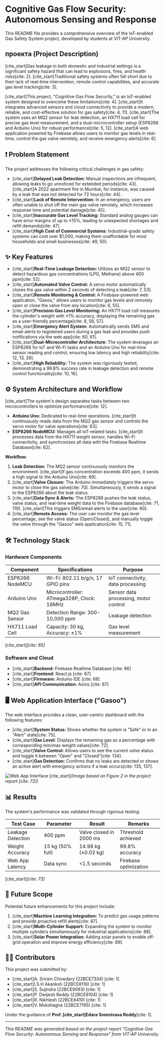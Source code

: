 # Cognitive Gas Flow Security: Autonomous Sensing and Response

This README file provides a comprehensive overview of the IoT-enabled Gas Safety System project, developed by students at VIT-AP University.

##  проекта (Project Description)

[cite_start]Gas leakage in both domestic and industrial settings is a significant safety hazard that can lead to explosions, fires, and health risks[cite: 2]. [cite_start]Traditional safety systems often fall short due to their lack of real-time intervention, remote control capabilities, and accurate gas level tracking[cite: 3].

[cite_start]This project, "Cognitive Gas Flow Security," is an IoT-enabled system designed to overcome these limitations[cite: 4]. [cite_start]It integrates advanced sensors and cloud connectivity to provide a modern, reliable, and cost-effective solution for gas safety[cite: 4, 11]. [cite_start]The system uses an MQ2 sensor for leak detection, an HX711 load cell for precise gas level measurement, and a dual-microcontroller setup (ESP8266 and Arduino Uno) for robust performance[cite: 5, 12]. [cite_start]A web application powered by Firebase allows users to monitor gas levels in real-time, control the gas valve remotely, and receive emergency alerts[cite: 6].

## ❗ Problem Statement

The project addresses the following critical challenges in gas safety:
* [cite_start]**Delayed Leak Detection:** Manual inspections are infrequent, allowing leaks to go unnoticed for extended periods[cite: 43]. [cite_start]A 2022 apartment fire in Mumbai, for instance, was caused by a leak that was not detected for 72 hours[cite: 44].
* [cite_start]**Lack of Remote Intervention:** In an emergency, users are often unable to shut off the main gas valve remotely, which increases response time and potential damage[cite: 45].
* [cite_start]**Inaccurate Gas Level Tracking:** Standard analog gauges can have error margins of up to ±15%, leading to unexpected shortages and refill demands[cite: 47].
* [cite_start]**High Cost of Commercial Systems:** Industrial-grade safety systems can cost over $1,000, making them unaffordable for most households and small businesses[cite: 49, 50].

## ✨ Key Features

* [cite_start]**Real-Time Leakage Detection:** Utilizes an MQ2 sensor to detect hazardous gas concentrations (LPG, Methane) above 400 ppm[cite: 52].
* [cite_start]**Automated Valve Control:** A servo motor automatically closes the gas valve within 2 seconds of detecting a leak[cite: 7, 53].
* [cite_start]**Remote Monitoring & Control:** A Firebase-powered web application, "Gasoo," allows users to monitor gas levels and remotely open or close the valve from any location[cite: 6, 55].
* [cite_start]**Precision Gas Level Monitoring:** An HX711 load cell measures the cylinder's weight with ±1% accuracy, displaying the remaining gas as a user-friendly percentage[cite: 8, 56, 57].
* [cite_start]**Emergency Alert System:** Automatically sends SMS and email alerts to registered users during a gas leak and provides push notifications via the web app[cite: 60, 61].
* [cite_start]**Dual-Microcontroller Architecture:** The system leverages an ESP8266 for IoT and Wi-Fi tasks and an Arduino Uno for real-time sensor reading and control, ensuring low latency and high reliability[cite: 12, 13, 29].
* [cite_start]**High Reliability:** The system was rigorously tested, demonstrating a 99.8% success rate in leakage detection and remote control functionality[cite: 10, 16].

## ⚙️ System Architecture and Workflow

[cite_start]The system's design separates tasks between two microcontrollers to optimize performance[cite: 12].

* **Arduino Uno:** Dedicated to real-time operations. [cite_start]It continuously reads data from the MQ2 gas sensor and controls the servo motor for valve operations[cite: 63].
* **ESP8266 NodeMCU:** Manages all IoT-related tasks. [cite_start]It processes data from the HX711 weight sensor, handles Wi-Fi connectivity, and synchronizes all data with the Firebase Realtime Database[cite: 62].

**Workflow:**
1.  **Leak Detection:** The MQ2 sensor continuously monitors the environment. [cite_start]If gas concentration exceeds 400 ppm, it sends a high signal to the Arduino Uno[cite: 69].
2.  [cite_start]**Valve Closure:** The Arduino immediately triggers the servo motor to close the gas valve[cite: 70]. Simultaneously, it sends a signal to the ESP8266 about the leak status.
3.  [cite_start]**Data Sync & Alerts:** The ESP8266 pushes the leak status, valve status, and real-time weight data to the Firebase database[cite: 71, 119]. [cite_start]This triggers SMS/email alerts to the user[cite: 60].
4.  [cite_start]**Remote Access:** The user can monitor the gas level percentage, see the valve status (Open/Closed), and manually toggle the valve through the "Gasoo" web application[cite: 15, 71].

## 🛠️ Technology Stack

### Hardware Components
| Component       | Specifications                          | Purpose                                |
| --------------- | --------------------------------------- | -------------------------------------- |
| ESP8266 NodeMCU | Wi-Fi: 802.11 b/g/n, 17 GPIO pins       | IoT connectivity, data processing      |
| Arduino Uno     | Microcontroller: ATmega328P, Clock: 16MHz | Sensor data processing, motor control  |
| MQ2 Gas Sensor  | Detection Range: 300-10,000 ppm         | Leakage detection                      |
| HX711 Load Cell | Capacity: 30 kg, Accuracy: ±1%          | Gas level measurement                  |
[cite_start]*[cite: 65]*

### Software and Cloud
* [cite_start]**Backend:** Firebase Realtime Database [cite: 66]
* [cite_start]**Frontend:** React.js [cite: 67]
* [cite_start]**Firmware:** Arduino IDE [cite: 68]
* [cite_start]**API Communication:** Axios [cite: 67]

## 🖥️ Web Application Interface ("Gasoo")

The web interface provides a clean, user-centric dashboard with the following features:
* [cite_start]**System Status:** Shows whether the system is "Safe" or in an "Alert" state[cite: 75].
* [cite_start]**Gas Level:** Displays the remaining gas as a percentage with corresponding min/max weight values[cite: 72].
* [cite_start]**Valve Control:** Allows users to see the current valve status and toggle it between "Open" and "Closed"[cite: 134].
* [cite_start]**Gas Detection:** Confirms that no leaks are detected or shows an active alert with emergency actions if a leak occurs[cite: 135, 137].

![Web App Interface](https://i.imgur.com/k2H1ZcO.png)
[cite_start]*(Image based on Figure 2 in the project report [cite: 72])*

## 📊 Results

The system's performance was validated through rigorous testing:

| Test Case         | Parameter        | Result                  | Remarks                |
| ----------------- | ---------------- | ----------------------- | ---------------------- |
| Leakage Detection | 400 ppm          | Valve closed in 2000 ms | Threshold achieved     |
| Weight Accuracy   | 15 kg (50% full) | 14.98 kg (±0.02 kg)     | 99.8% accuracy         |
| Web App Latency   | Data sync        | <1.5 seconds            | Firebase optimization  |
[cite_start]*[cite: 73]*

## 🚀 Future Scope

Potential future enhancements for this project include:
1.  [cite_start]**Machine Learning Integration:** To predict gas usage patterns and provide proactive refill alerts[cite: 87].
2.  [cite_start]**Multi-Cylinder Support:** Expanding the system to monitor multiple cylinders simultaneously for industrial applications[cite: 88].
3.  [cite_start]**Solar Power Integration:** Adding solar panels to enable off-grid operation and improve energy efficiency[cite: 89].

## 🧑‍💻 Contributors

This project was submitted by:
* [cite_start]A. Sriram Chowdary (22BCE7334) [cite: 1]
* [cite_start]I.S.H Akanksh (22BCE8116) [cite: 1]
* [cite_start]S. Sujindra (22BCE9083) [cite: 1]
* [cite_start]P. Dwijesh Reddy (22BCE9104) [cite: 1]
* [cite_start]R. Nikhlesh (22BCE8410) [cite: 1]
* [cite_start]V. Mokshagna (22BCE7195) [cite: 1]

Under the guidance of **Prof. [cite_start]Edara Sreenivasa Reddy**[cite: 1].

---

*This README was generated based on the project report "Cognitive Gas Flow Security: Autonomous Sensing and Response" from VIT-AP University.*
